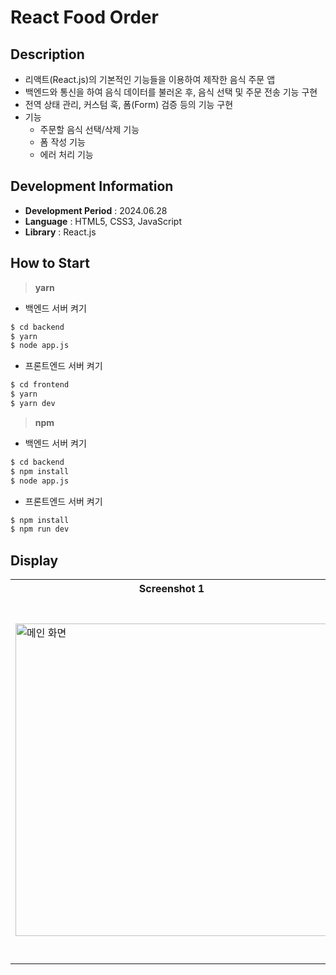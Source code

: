 # React Food Order

## Description

- 리액트(React.js)의 기본적인 기능들을 이용하여 제작한 음식 주문 앱
- 백엔드와 통신을 하여 음식 데이터를 불러온 후, 음식 선택 및 주문 전송 기능 구현
- 전역 상태 관리, 커스텀 훅, 폼(Form) 검증 등의 기능 구현
- 기능
  - 주문할 음식 선택/삭제 기능
  - 폼 작성 기능
  - 에러 처리 기능

## Development Information

- **Development Period** : 2024.06.28
- **Language** : HTML5, CSS3, JavaScript
- **Library** : React.js

## How to Start

> **yarn**

- 백엔드 서버 켜기

```bash
$ cd backend
$ yarn
$ node app.js
```

- 프론트엔드 서버 켜기

```bash
$ cd frontend
$ yarn
$ yarn dev
```

> **npm**

- 백엔드 서버 켜기

```bash
$ cd backend
$ npm install
$ node app.js
```

- 프론트엔드 서버 켜기

```bash
$ npm install
$ npm run dev
```

## Display

<table>
<tr>
  <th>Screenshot 1</th>
  <th>Screenshot 2</th>
</tr>
<tr>
  <td><img src="./picture1.png" alt="메인 화면" width=500 /></td>
  <td><img src="./picture2.gif" alt="메인 화면" width=580 /></td>
</tr>
</table>
